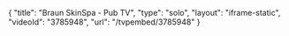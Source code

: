 {
    "title": "Braun SkinSpa - Pub TV",
    "type": "solo",
    "layout": "iframe-static",
    "videoId": "3785948",
    "url": "\/tvpembed\/3785948"
}